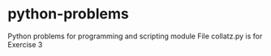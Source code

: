 # python-problems
Python problems for programming and scripting module
File collatz.py is for Exercise 3
